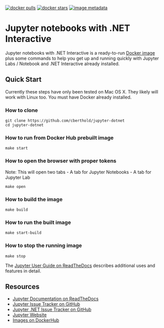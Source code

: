 [![docker pulls](https://img.shields.io/docker/pulls/cberthold/jupyter-dotnet.svg)](https://hub.docker.com/r/cberthold/jupyter-dotnet/) [![docker stars](https://img.shields.io/docker/stars/cberthold/jupyter-dotnet.svg)](https://hub.docker.com/r/cberthold/jupyter-dotnet/) [![image metadata](https://images.microbadger.com/badges/image/cberthold/jupyter-dotnet.svg)](https://microbadger.com/images/cberthold/jupyter-dotnet "cberthold/jupyter-dotnet image metadata")

# Jupyter notebooks with .NET Interactive
Jupyter notebooks with .NET Interactive is a ready-to-run [Docker image](https://hub.docker.com/r/cberthold/jupyter-dotnet) plus some commands to help you get up and running quickly with Jupyter Labs / Notebook and .NET Interactive already installed.

## Quick Start

Currently these steps have only been tested on Mac OS X.  They likely will work with Linux too.  You must have Docker already installed.

### How to clone
```
git clone https://github.com/cberthold/jupyter-dotnet
cd jupyter-dotnet
```

### How to run from Docker Hub prebuilt image
```
make start
```

### How to open the browser with proper tokens
Note: This will open two tabs
    - A tab for Jupyter Notebooks
    - A tab for Jupyter Lab
```
make open
```

### How to build the image
```
make build
```

### How to run the built image
```
make start-build
```

### How to stop the running image
```
make stop
```

The [Jupyter User Guide on ReadTheDocs](http://jupyter-docker-stacks.readthedocs.io/) describes additional uses and features in detail.

## Resources

- [Jupyter Documentation on ReadTheDocs](http://jupyter-docker-stacks.readthedocs.io/)
- [Jupyter Issue Tracker on GitHub](https://github.com/jupyter/docker-stacks/issues)
- [Jupyter .NET Issue Tracker on GitHub](https://github.com/cberthold/jupyter-dotnet/issues)
- [Jupyter Website](https://jupyter.org)
- [Images on DockerHub](https://hub.docker.com/r/cberthold/jupyter-dotnet)


